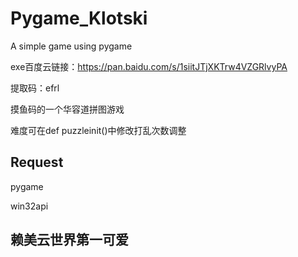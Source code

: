 # Pygame_Klotski
A simple game using pygame

exe百度云链接：https://pan.baidu.com/s/1siitJTjXKTrw4VZGRlvyPA 

提取码：efrl 

摸鱼码的一个华容道拼图游戏

难度可在def puzzleinit()中修改打乱次数调整

## Request
pygame

win32api



## 赖美云世界第一可爱

